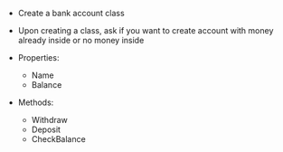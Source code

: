 - Create a bank account class
- Upon creating a class, ask if you want to create account with money already inside or no money inside

- Properties:
    - Name
    - Balance

- Methods:
    - Withdraw
    - Deposit
    - CheckBalance